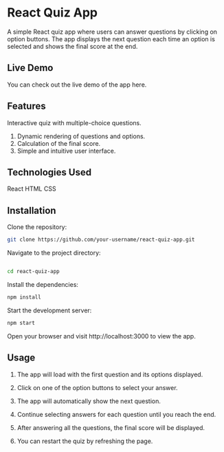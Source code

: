 # React Quiz App

A simple React quiz app where users can answer questions by clicking on option buttons. The app displays the next question each time an option is selected and shows the final score at the end.

## Live Demo

You can check out the live demo of the app here.

## Features

Interactive quiz with multiple-choice questions.

1. Dynamic rendering of questions and options.
2. Calculation of the final score.
3. Simple and intuitive user interface.

## Technologies Used

React
HTML
CSS

## Installation

Clone the repository:

```bash
git clone https://github.com/your-username/react-quiz-app.git
```

Navigate to the project directory:

```bash

cd react-quiz-app
```

Install the dependencies:

```bash
npm install
```

Start the development server:

```bash
npm start
```

Open your browser and visit http://localhost:3000 to view the app.

## Usage

1. The app will load with the first question and its options displayed.

2. Click on one of the option buttons to select your answer.

3. The app will automatically show the next question.

4. Continue selecting answers for each question until you reach the end.

5. After answering all the questions, the final score will be displayed.

6. You can restart the quiz by refreshing the page.
